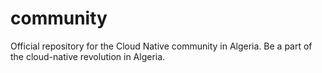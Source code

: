 # community
Official repository for the Cloud Native community in Algeria. Be a part of the cloud-native revolution in Algeria.
